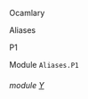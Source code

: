 Ocamlary

Aliases

P1

Module `Aliases.P1`

<a id="module-Y"></a>

###### module [Y](Ocamlary.Aliases.P1.Y.md)
